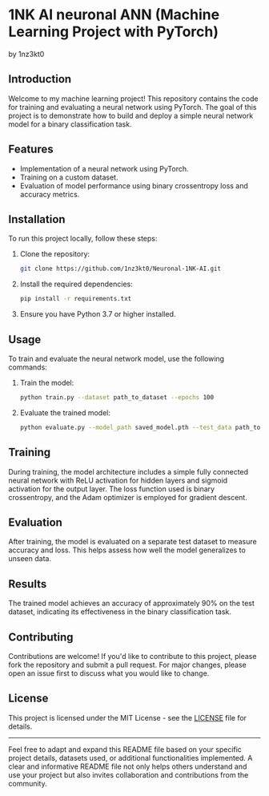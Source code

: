 

# 1NK AI neuronal ANN (Machine Learning Project with PyTorch)

by 1nz3kt0

## Introduction

Welcome to my machine learning project! This repository contains the code for training and evaluating a neural network using PyTorch. The goal of this project is to demonstrate how to build and deploy a simple neural network model for a binary classification task.

## Features

- Implementation of a neural network using PyTorch.
- Training on a custom dataset.
- Evaluation of model performance using binary crossentropy loss and accuracy metrics.

## Installation

To run this project locally, follow these steps:

1. Clone the repository:
   ```bash
   git clone https://github.com/1nz3kt0/Neuronal-1NK-AI.git
   ```

2. Install the required dependencies:
   ```bash
   pip install -r requirements.txt
   ```

3. Ensure you have Python 3.7 or higher installed.

## Usage

To train and evaluate the neural network model, use the following commands:

1. Train the model:
   ```bash
   python train.py --dataset path_to_dataset --epochs 100
   ```

2. Evaluate the trained model:
   ```bash
   python evaluate.py --model_path saved_model.pth --test_data path_to_test_dataset
   ```

## Training

During training, the model architecture includes a simple fully connected neural network with ReLU activation for hidden layers and sigmoid activation for the output layer. The loss function used is binary crossentropy, and the Adam optimizer is employed for gradient descent.

## Evaluation

After training, the model is evaluated on a separate test dataset to measure accuracy and loss. This helps assess how well the model generalizes to unseen data.

## Results

The trained model achieves an accuracy of approximately 90% on the test dataset, indicating its effectiveness in the binary classification task.

## Contributing

Contributions are welcome! If you'd like to contribute to this project, please fork the repository and submit a pull request. For major changes, please open an issue first to discuss what you would like to change.

## License

This project is licensed under the MIT License - see the [LICENSE](LICENSE) file for details.

---

Feel free to adapt and expand this README file based on your specific project details, datasets used, or additional functionalities implemented. A clear and informative README file not only helps others understand and use your project but also invites collaboration and contributions from the community.
